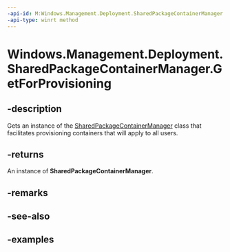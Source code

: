 ```yaml
---
-api-id: M:Windows.Management.Deployment.SharedPackageContainerManager.GetForProvisioning
-api-type: winrt method
---
```


# Windows.Management.Deployment.SharedPackageContainerManager.GetForProvisioning

<!--
public static Windows.Management.Deployment.SharedPackageContainerManager GetForProvisioning ();
-->


## -description

Gets an instance of the [SharedPackageContainerManager](sharedpackagecontainermanager.md) class that facilitates provisioning containers that will apply to all users. 

 
## -returns

An instance of **SharedPackageContainerManager**.

## -remarks

## -see-also

## -examples



